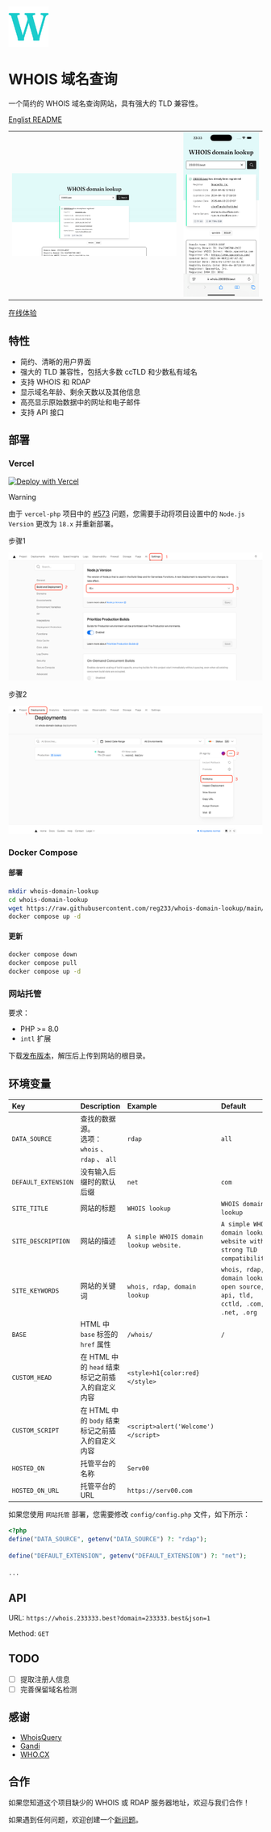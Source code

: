 <img alt="WHOIS domain lookup" src="public/images/favicon.svg" width="80" />

# WHOIS 域名查询

一个简约的 WHOIS 域名查询网站，具有强大的 TLD 兼容性。

[Englist README](README.md)

<table>
  <tr>
    <td>
      <img alt="Screenshot" src="resources/desktop.png" />
    </td>
    <td>
      <img alt="Screenshot" src="resources/mobile.png" />
    </td>
  </tr>
</table>

[在线体验](https://whois.233333.best)

## 特性

- 简约、清晰的用户界面
- 强大的 TLD 兼容性，包括大多数 ccTLD 和少数私有域名
- 支持 WHOIS 和 RDAP
- 显示域名年龄、剩余天数以及其他信息
- 高亮显示原始数据中的网址和电子邮件
- 支持 API 接口

## 部署

### Vercel

[![Deploy with Vercel](https://vercel.com/button)](https://vercel.com/new/clone?repository-url=https%3A%2F%2Fgithub.com%2Freg233%2Fwhois-domain-lookup&demo-title=WHOIS%20domain%20lookup&demo-description=A%20simple%20WHOIS%20domain%20lookup%20website%20with%20strong%20TLD%20compatibility.&demo-url=https%3A%2F%2Fwhois.233333.best)

> [!WARNING]
> 由于 `vercel-php` 项目中的 [#573](https://github.com/vercel-community/php/issues/573) 问题，您需要手动将项目设置中的 `Node.js Version` 更改为 `18.x` 并重新部署。

步骤1

![Step 1](resources/vercel-step-1.png)

步骤2

![Step 2](resources/vercel-step-2.png)

### Docker Compose

#### 部署

```sh
mkdir whois-domain-lookup
cd whois-domain-lookup
wget https://raw.githubusercontent.com/reg233/whois-domain-lookup/main/docker-compose.yml
docker compose up -d
```

#### 更新

```sh
docker compose down
docker compose pull
docker compose up -d
```

### 网站托管

要求：

- PHP >= 8.0
- `intl` 扩展

下载[发布版本](https://github.com/reg233/whois-domain-lookup/releases/latest/download/whois-domain-lookup.zip)，解压后上传到网站的根目录。

## 环境变量

| Key | Description | Example | Default |
| :-- | :-- | :-- | :-- |
| `DATA_SOURCE` | 查找的数据源。 <br> 选项： `whois` 、`rdap` 、 `all` | `rdap` | `all` |
| `DEFAULT_EXTENSION` | 没有输入后缀时的默认后缀 | `net` | `com` |
| `SITE_TITLE` | 网站的标题 | `WHOIS lookup` | `WHOIS domain lookup` |
| `SITE_DESCRIPTION` | 网站的描述 | `A simple WHOIS domain lookup website.` | `A simple WHOIS domain lookup website with strong TLD compatibility.` |
| `SITE_KEYWORDS` | 网站的关键词 | `whois, rdap, domain lookup` | `whois, rdap, domain lookup, open source, api, tld, cctld, .com, .net, .org` |
| `BASE` | HTML 中 `base` 标签的 `href` 属性 | `/whois/` | `/` |
| `CUSTOM_HEAD` | 在 HTML 中的 `head` 结束标记之前插入的自定义内容 | `<style>h1{color:red}</style>` |  |
| `CUSTOM_SCRIPT` | 在 HTML 中的 `body` 结束标记之前插入的自定义内容 | `<script>alert('Welcome')</script>` |  |
| `HOSTED_ON` | 托管平台的名称 | `Serv00` |  |
| `HOSTED_ON_URL` | 托管平台的 URL | `https://serv00.com` |  |

如果您使用 `网站托管` 部署，您需要修改 `config/config.php` 文件，如下所示：

```php
<?php
define("DATA_SOURCE", getenv("DATA_SOURCE") ?: "rdap");

define("DEFAULT_EXTENSION", getenv("DEFAULT_EXTENSION") ?: "net");

...
```

## API

URL: `https://whois.233333.best?domain=233333.best&json=1`

Method: `GET`

## TODO

- [ ] 提取注册人信息
- [ ] 完善保留域名检测

## 感谢

- [WhoisQuery](https://github.com/GitHubPangHu/whoisQuery)
- [Gandi](https://whois.gandi.net)
- [WHO.CX](https://who.cx)

## 合作

如果您知道这个项目缺少的 WHOIS 或 RDAP 服务器地址，欢迎与我们合作！

如果遇到任何问题，欢迎创建一个[新问题](https://github.com/reg233/whois-domain-lookup/issues)。
